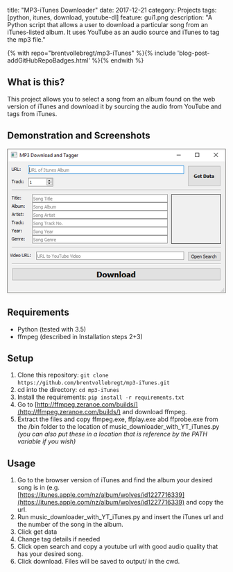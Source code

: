 title: "MP3-iTunes Downloader"
date: 2017-12-21
category: Projects
tags: [python, itunes, download, youtube-dl]
feature: gui1.png
description: "A Python script that allows a user to download a particular song from an iTunes-listed album. It uses YouTube as an audio source and iTunes to tag the mp3 file."

{% with repo="brentvollebregt/mp3-iTunes" %}{% include 'blog-post-addGitHubRepoBadges.html' %}{% endwith %}

## What is this?
This project allows you to select a song from an album found on the web version of iTunes and download it by sourcing the audio from YouTube and tags from iTunes.

## Demonstration and Screenshots
![GUI example](/post-assets/mp3-itunes-downloader/gui1.png)

## Requirements
* Python (tested with 3.5)
* ffmpeg (described in Installation steps 2+3)

## Setup
1. Clone this repository: `git clone https://github.com/brentvollebregt/mp3-iTunes.git`
2. cd into the directory: `cd mp3-iTunes`
3. Install the requirements: `pip install -r requirements.txt`
2. Go to [http://ffmpeg.zeranoe.com/builds/](http://ffmpeg.zeranoe.com/builds/) and download ffmpeg.
3. Extract the files and copy ffmpeg.exe, ffplay.exe abd ffprobe.exe from the /bin folder to the location of music_downloader_with_YT_iTunes.py *(you can also put these in a location that is reference by the PATH variable if you wish)*

## Usage
1. Go to the browser version of iTunes and find the album your desired song is in (e.g. [https://itunes.apple.com/nz/album/wolves/id1227716339](https://itunes.apple.com/nz/album/wolves/id1227716339) and copy the url.
2. Run music_downloader_with_YT_iTunes.py and insert the iTunes url and the number of the song in the album.
3. Click get data
4. Change tag details if needed
5. Click open search and copy a youtube url with good audio quality that has your desired song.
3. Click download. Files will be saved to output/ in the cwd.
